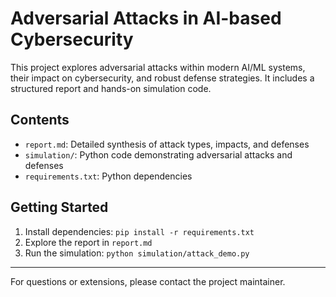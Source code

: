 # Adversarial Attacks in AI-based Cybersecurity

This project explores adversarial attacks within modern AI/ML systems, their impact on cybersecurity, and robust defense strategies. It includes a structured report and hands-on simulation code.

## Contents
- `report.md`: Detailed synthesis of attack types, impacts, and defenses
- `simulation/`: Python code demonstrating adversarial attacks and defenses
- `requirements.txt`: Python dependencies

## Getting Started
1. Install dependencies: `pip install -r requirements.txt`
2. Explore the report in `report.md`
3. Run the simulation: `python simulation/attack_demo.py`

---

For questions or extensions, please contact the project maintainer.
